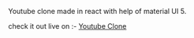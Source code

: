 Youtube clone made in react with help of material UI 5.

check it out live on :- [Youtube Clone](https://youthub.netlify.app/)
